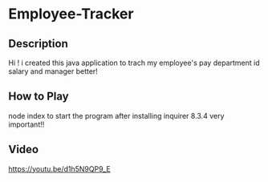 # Employee-Tracker


## Description
Hi ! i created this java application to trach my employee's pay department id salary and manager better!

## How to Play
node index to start the program after installing inquirer 8.3.4 very important!!

## Video
https://youtu.be/d1h5N9QP9_E
